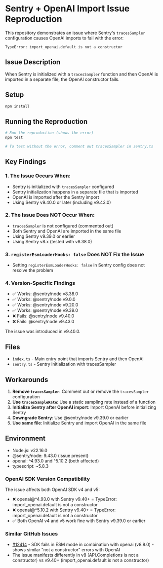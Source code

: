 # Sentry + OpenAI Import Issue Reproduction

This repository demonstrates an issue where Sentry's `tracesSampler` configuration causes OpenAI imports to fail with the error:

```
TypeError: import_openai.default is not a constructor
```

## Issue Description

When Sentry is initialized with a `tracesSampler` function and then OpenAI is imported in a separate file, the OpenAI constructor fails.

## Setup

```bash
npm install
```

## Running the Reproduction

```bash
# Run the reproduction (shows the error)
npm test

# To test without the error, comment out tracesSampler in sentry.ts
```

## Key Findings

### 1. The Issue Occurs When:

- Sentry is initialized with `tracesSampler` configured
- Sentry initialization happens in a separate file that is imported
- OpenAI is imported after the Sentry import
- Using Sentry v9.40.0 or later (including v9.43.0)

### 2. The Issue Does NOT Occur When:

- `tracesSampler` is not configured (commented out)
- Both Sentry and OpenAI are imported in the same file
- Using Sentry v9.39.0 or earlier
- Using Sentry v8.x (tested with v8.38.0)

### 3. `registerEsmLoaderHooks: false` Does NOT Fix the Issue

- Setting `registerEsmLoaderHooks: false` in Sentry config does not resolve the problem

### 4. Version-Specific Findings

- ✅ Works: @sentry/node v8.38.0
- ✅ Works: @sentry/node v9.0.0
- ✅ Works: @sentry/node v9.20.0
- ✅ Works: @sentry/node v9.39.0
- ❌ Fails: @sentry/node v9.40.0
- ❌ Fails: @sentry/node v9.43.0

The issue was introduced in v9.40.0.

## Files

- `index.ts` - Main entry point that imports Sentry and then OpenAI
- `sentry.ts` - Sentry initialization with tracesSampler

## Workarounds

1. **Remove `tracesSampler`**: Comment out or remove the `tracesSampler` configuration
2. **Use `tracesSampleRate`**: Use a static sampling rate instead of a function
3. **Initialize Sentry after OpenAI import**: Import OpenAI before initializing Sentry
4. **Downgrade Sentry**: Use @sentry/node v9.39.0 or earlier
5. **Use same file**: Initialize Sentry and import OpenAI in the same file

## Environment

- Node.js: v22.16.0
- @sentry/node: 9.43.0 (issue present)
- openai: ^4.93.0 and ^5.10.2 (both affected)
- typescript: ~5.8.3

### OpenAI SDK Version Compatibility

The issue affects both OpenAI SDK v4 and v5:
- ❌ openai@^4.93.0 with Sentry v9.40+ = TypeError: import_openai.default is not a constructor
- ❌ openai@^5.10.2 with Sentry v9.40+ = TypeError: import_openai.default is not a constructor
- ✅ Both OpenAI v4 and v5 work fine with Sentry v9.39.0 or earlier

### Similar GitHub Issues

- [#12414](https://github.com/getsentry/sentry-javascript/issues/12414) - SDK fails in ESM mode in combination with openai (v8.8.0) - shows similar "not a constructor" errors with OpenAI
- The issue manifests differently in v8 (API.Completions is not a constructor) vs v9.40+ (import_openai.default is not a constructor)
